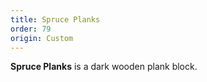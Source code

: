 ```yaml
---
title: Spruce Planks
order: 79
origin: Custom
---
```


**Spruce Planks** is a dark wooden plank block.
